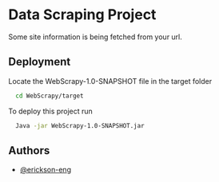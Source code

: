 
# Data Scraping Project

Some site information is being fetched from your url.

## Deployment

Locate the WebScrapy-1.0-SNAPSHOT file in the target folder
```bash
  cd WebScrapy/target
```

To deploy this project run

```bash
  Java -jar WebScrapy-1.0-SNAPSHOT.jar
```


## Authors

- [@erickson-eng](https://github.com/Erickson-Eng)

  
